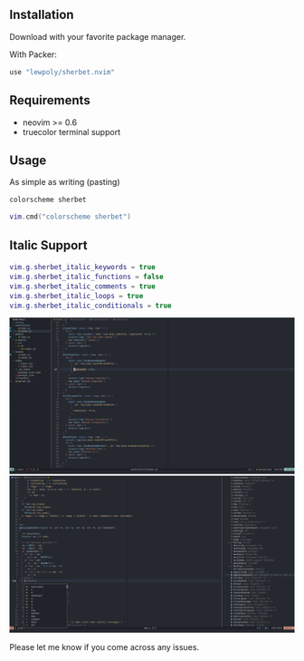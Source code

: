 ## Installation

Download with your favorite package manager.

With Packer:

```lua
use "lewpoly/sherbet.nvim"
```

## Requirements

- neovim >= 0.6
- truecolor terminal support

## Usage

As simple as writing (pasting)

```vim
colorscheme sherbet
```

```lua
vim.cmd("colorscheme sherbet")
```

## Italic Support

```lua
vim.g.sherbet_italic_keywords = true
vim.g.sherbet_italic_functions = false
vim.g.sherbet_italic_comments = true
vim.g.sherbet_italic_loops = true
vim.g.sherbet_italic_conditionals = true
```

![Alt text](/screenshots/2022-08-18_20-05.png?raw=true "Optional Title")
![Alt text](/screenshots/2022-08-18_20-08.png?raw=true "Optional Title")

Please let me know if you come across any issues.
